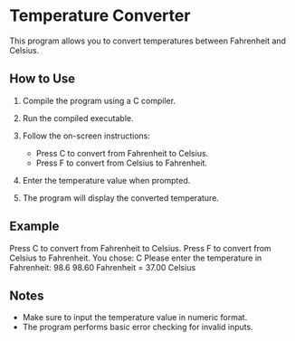 # Temperature Converter

This program allows you to convert temperatures between Fahrenheit and Celsius.

## How to Use

1. Compile the program using a C compiler.
2. Run the compiled executable.
3. Follow the on-screen instructions:

    - Press C to convert from Fahrenheit to Celsius.
    - Press F to convert from Celsius to Fahrenheit.

4. Enter the temperature value when prompted.
5. The program will display the converted temperature.

## Example

Press C to convert from Fahrenheit to Celsius.
Press F to convert from Celsius to Fahrenheit.
You chose: C
Please enter the temperature in Fahrenheit: 98.6
98.60 Fahrenheit = 37.00 Celsius


## Notes

- Make sure to input the temperature value in numeric format.
- The program performs basic error checking for invalid inputs.


